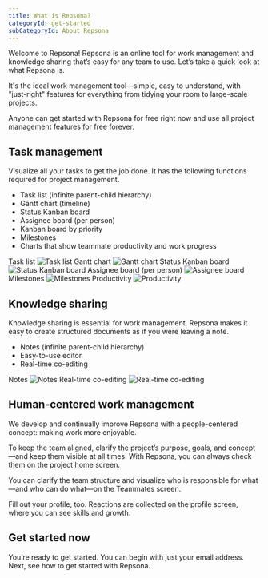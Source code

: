 ```yaml
---
title: What is Repsona?
categoryId: get-started
subCategoryId: About Repsona
---
```


Welcome to Repsona! Repsona is an online tool for work management and knowledge sharing that’s easy for any team to use. Let’s take a quick look at what Repsona is.

It's the ideal work management tool—simple, easy to understand, with "just-right" features for everything from tidying your room to large-scale projects.

Anyone can get started with Repsona for free right now and use all project management features for free forever.

## Task management

Visualize all your tasks to get the job done. It has the following functions required for project management.

- Task list (infinite parent-child hierarchy)
- Gantt chart (timeline)
- Status Kanban board
- Assignee board (per person)
- Kanban board by priority
- Milestones
- Charts that show teammate productivity and work progress

Task list
![Task list](/images/features/en/task-list.webp)
Gantt chart
![Gantt chart](/images/features/en/gantt.webp)
Status Kanban board
![Status Kanban board](/images/features/en/status.webp)
Assignee board (per person)
![Assignee board](/images/features/en/ball.webp)
Milestones
![Milestones](/images/features/en/milestone.webp)
Productivity
![Productivity](/images/features/en/productivity.webp)

## Knowledge sharing

Knowledge sharing is essential for work management. Repsona makes it easy to create structured documents as if you were leaving a note.

- Notes (infinite parent-child hierarchy)
- Easy-to-use editor
- Real-time co-editing

Notes
![Notes](/images/features/en/note-list.webp)
Real-time co-editing
![Real-time co-editing](/images/features/en/note-editor.webp)

## Human-centered work management

We develop and continually improve Repsona with a people-centered concept: making work more enjoyable.

To keep the team aligned, clarify the project’s purpose, goals, and concept—and keep them visible at all times. With Repsona, you can always check them on the project home screen.

You can clarify the team structure and visualize who is responsible for what—and who can do what—on the Teammates screen.

Fill out your profile, too. Reactions are collected on the profile screen, where you can see skills and growth.

## Get started now

You’re ready to get started. You can begin with just your email address. Next, see how to get started with Repsona.
